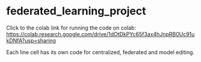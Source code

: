 # federated_learning_project
Click to the colab link for running the code on colab:
https://colab.research.google.com/drive/1dOtDkPYc65f3ax4hJnpRB0Uc91ukDNfA?usp=sharing

Each line cell has its own code for centralized, federated and model editing.
